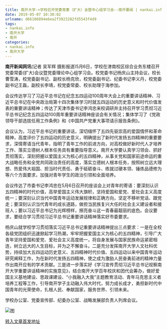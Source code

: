 ```yaml
---
title: 南开大学->学校召开党委常委（扩大）会暨中心组学习会--南开要闻 | nankai.info
date: 2019-05-07 10:30:02
urlname: d66106894e6ea2f3923282fd5543f4d9
tags: 
- nankai.info
- 南开大学
- 南开
categories:
- nankai.info
- 南开大学
---
```



**南开新闻网讯**(记者 吴军辉 摄影报道)5月6日，学校在津南校区综合业务东楼召开党委常委(扩大)会议暨党委理论中心组学习会。校党委书记杨庆山主持会议，校长曹雪涛，校党委副书记、副校长杨克欣，校党委副书记、纪委书记李义丹，校党委副书记王磊，副校长李靖，校党委常委、校长助理于海参加。

会议传达学习了习近平总书记在纪念五四运动100周年大会上的重要讲话精神、习近平总书记在中央政治局第十四次集体学习时就五四运动的历史意义和时代价值发表的重要讲话精神；传达了天津市委书记李鸿忠来校调研并主持召开学习贯彻习近平总书记纪念五四运动100周年重要讲话精神座谈会有关情况；集体学习了《党政领导干部选拔任用工作条例》和《中国共产党重大事项请示报告条例》。

会议认为，习近平总书记的重要讲话，深切缅怀了五四先驱崇高的爱国情怀和革命精神，高度评价了五四运动的历史意义，明确提出了新时代发扬五四精神的重要要求，深情寄语当代青年，指明了青年工作的前进方向，对高校做好新时代人才培养工作、落实立德树人根本任务具有重要指导意义。南开大学要认真学习领会、抓好贯彻落实，深刻把握以爱国主义为核心的五四精神，从事关党和国家前途命运的重大战略任务和全党共同政治责任的高度，落实立德树人根本任务，按照树立远大理想、热爱伟大祖国、担当时代责任、勇于砥砺奋斗、练就过硬本领、锤炼品德修为等六个方面要求，加强对青年学生的政治引领和全面培养。

会议传达了市委书记李鸿忠在5月6日召开的座谈会上对青年的寄语：要深刻认识五四精神的时代价值，高举爱国主义伟大旗帜，坚持爱国和爱党、爱社会主义高度统一；要深刻认识当代中国青年运动发展规律和正确方向，坚定不移听党话、跟党走；要深刻认识当代青年的成长道路，做担当民族复兴大任的社会主义建设者和接班人；要以习近平总书记为光辉榜样，擦亮奋斗这一青春最靓丽的底色。会议要求，要结合学习贯彻习近平总书记重要讲话精神落实好市委要求。

杨庆山就学校学习贯彻落实习近平总书记重要讲话精神提出三点要求：一是在全校各级党团组织迅速掀起学习热潮，牢牢把握爱国主义为核心的五四精神，引导广大青年坚持爱国和爱党、爱社会主义高度统一，将自身发展与国家民族命运紧密相连，树立远大的人生目标，并为之不懈奋斗。二是充分发挥南开大学人文社科优势，持续加大五四运动历史意义、五四精神时代价值、五四运动以来中国青年运动研究阐释工作，为在新时代发扬五四精神，使之成为激励人民奋勇前进的精神力量作出南开应有的学术贡献。三是进一步落实好《学习宣传贯彻习近平总书记视察南开大学重要讲话精神的实施意见》，结合南开大学百年校庆和团代会筹办，做好爱国主义基地建设、思政课建设、“小我融入大我”主题教育活动、青年马克思主义者培养工程等工作，引导南开学子主动融入伟大时代，努力成长成才，勇担新时代中国青年的光荣使命，扎根人民、奉献国家，服务世界、引领未来。

学校办公室、党委宣传部、纪委办公室、战略发展部负责人列席会议。



![图](http://news.nankai.edu.cn/pic/0/00/35/27/352724_113774.jpg)

[转入文章首发地址](http://news.nankai.edu.cn/nkyw/system/2019/05/07/000449254.shtml)